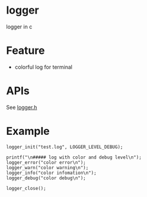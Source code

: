 # logger
logger in c

# Feature
- colorful log for terminal

# APIs
See [logger.h](./logger.h)

# Example
```
logger_init("test.log", LOGGER_LEVEL_DEBUG);

printf("\n##### log with color and debug level\n");
logger_error("color error\n");
logger_warn("color warning\n");
logger_info("color infomation\n");
logger_debug("color debug\n");

logger_close();
```

